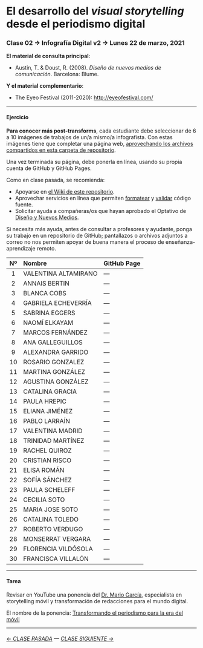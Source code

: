 # El desarrollo del *visual storytelling* desde el periodismo digital

### Clase 02 → Infografía Digital v2 → Lunes 22 de marzo, 2021

**El material de consulta principal**:
 
- Austin, T. & Doust, R. (2008). *Diseño de nuevos medios de comunicación*. Barcelona: Blume.

**Y el material complementario**:

- The Eyeo Festival (2011-2020): http://eyeofestival.com/

- - - - - - - 

#### Ejercicio

**Para conocer más post-transforms**, cada estudiante debe seleccionar de 6 a 10 imágenes de trabajos de un/a mismo/a infografista. Con estas imágenes tiene que completar una página web, [aprovechando los archivos compartidos en esta carpeta de repositorio](https://profesorfaco.github.io/dno075-2021-1/clase-02/). 

Una vez terminada su página, debe ponerla en línea, usando su propia cuenta de GitHub y GitHub Pages.

Como en clase pasada, se recomienda:

- Apoyarse en [el Wiki de este repositorio](https://github.com/profesorfaco/dno075-2021-1/wiki). 
- Aprovechar servicios en línea que permiten [formatear](https://webformatter.com/html) y [validar](https://validator.w3.org/) código fuente.
- Solicitar ayuda a compañeras/os que hayan aprobado el Optativo de [Diseño y Nuevos Medios](https://github.com/profesorfaco/dno037-2020/).

Si necesita más ayuda, antes de consultar a profesores y ayudante, ponga su trabajo en un repositorio de GitHub; pantallazos o archivos adjuntos a correo no nos permiten apoyar de buena manera el proceso de enseñanza-aprendizaje remoto.

| Nº | Nombre  | GitHub Page |
|:---:|:--------|:-------------|
| 1 | VALENTINA ALTAMIRANO |	— |
| 2 | ANNAIS BERTIN	| — |
| 3 | BLANCA COBS |	— |
| 4 | GABRIELA ECHEVERRÍA	|	— |
| 5 | SABRINA EGGERS	 |	— |
| 6 | NAOMÍ ELKAYAM |	— |
| 7 | MARCOS FERNÁNDEZ |	— |
| 8 | ANA GALLEGUILLOS |	— |
| 9 | ALEXANDRA GARRIDO |	— |
| 10 | ROSARIO GONZALEZ |	— |	
| 11 | MARTINA GONZÁLEZ |	— |
| 12 | AGUSTINA GONZÁLEZ	 |	— |
| 13 | CATALINA GRACIA |	— |
| 14 | PAULA HREPIC |	— |	
| 15 | ELIANA JIMÉNEZ |	— |
| 16 | PABLO LARRAÍN |	— |
| 17 | VALENTINA MADRID |	— |
| 18 | TRINIDAD MARTÍNEZ | — |  
| 19 | RACHEL QUIROZ |	— |
| 20 | CRISTIAN RISCO | — |  	
| 21 | ELISA ROMÁN |	— |  
| 22 | SOFÍA SÁNCHEZ |	— |
| 23 | PAULA SCHELEFF	|	— | 	
| 24 | CECILIA SOTO	|	— |
| 25 | MARIA JOSE SOTO	| — |
| 26 | CATALINA TOLEDO |	— |
| 27 | ROBERTO VERDUGO |	— |
| 28 | MONSERRAT VERGARA |	— |
| 29 | FLORENCIA VILDÓSOLA |	— |
| 30 | FRANCISCA VILLALÓN |	— |

- - - - - - - 

#### Tarea

Revisar en YouTube una ponencia del [Dr. Mario García](http://garciamedia.com/), especialista en storytelling móvil y transformación de redacciones para el mundo digital.

El nombre de la ponencia: [Transformando el periodismo para la era del móvil](https://youtu.be/iEB3oILm-qQ?t=1301)

- - - - - - - 

###### [← CLASE PASADA](https://github.com/profesorfaco/dno075-2021/tree/main/clase-01) — [CLASE SIGUIENTE →](https://github.com/profesorfaco/dno075-2021/tree/main/clase-03) 
